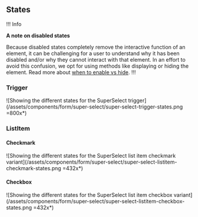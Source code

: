 ## States

!!! Info

**A note on disabled states**

Because disabled states completely remove the interactive function of an element, it can be challenging for a user to understand why it has been disabled and/or why they cannot interact with that element. In an effort to avoid this confusion, we opt for using methods like displaying or hiding the element. Read more about [when to enable vs hide](https://hashicorp.atlassian.net/wiki/spaces/DES/pages/2678685874/Hiding+Disabling).
!!!

### Trigger

![Showing the different states for the SuperSelect trigger](/assets/components/form/super-select/super-select-trigger-states.png =800x*)

### ListItem

#### Checkmark

![Showing the different states for the SuperSelect list item checkmark variant](/assets/components/form/super-select/super-select-listitem-checkmark-states.png =432x*)


#### Checkbox

![Showing the different states for the SuperSelect list item checkbox variant](/assets/components/form/super-select/super-select-listitem-checkbox-states.png =432x*)